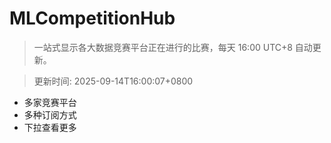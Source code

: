 # MLCompetitionHub

> 一站式显示各大数据竞赛平台正在进行的比赛，每天 16:00 UTC+8 自动更新。
  
> 更新时间: 2025-09-14T16:00:07+0800 

* 多家竞赛平台
* 多种订阅方式
* 下拉查看更多